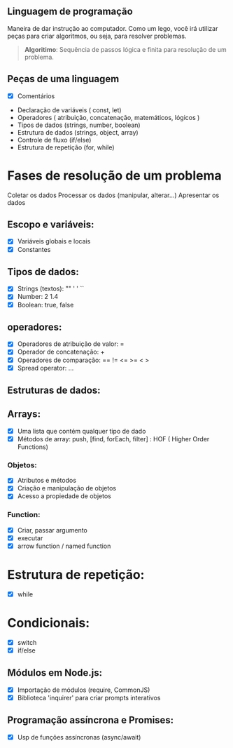   ## Linguagem de programação 

  Maneira de dar instrução ao computador.
  Como um lego, você irá utilizar peças para criar algoritmos, ou seja, para resolver problemas.

  >   **Algoritimo**: Sequência de passos lógica e finita para resolução de um problema.

  ## Peças de uma linguagem 

  - [x] Comentários
  - Declaração de variáveis ( const, let)
  - Operadores ( atribuição, concatenação, matemáticos, lógicos )
  - Tipos de dados (strings, number, boolean)
  - Estrutura de dados (strings, object, array)
  - Controle de fluxo (if/else)
  - Estrutura de repetição (for, while)

  # Fases de resolução de um problema 

  Coletar os dados
  Processar os dados (manipular, alterar...)
  Apresentar os dados

  ## Escopo e variáveis:

  - [x] Variáveis globais e locais 
  - [x] Constantes

  ## Tipos de dados:

  - [x] Strings (textos): "" ' ' ``
  - [x] Number: 2 1.4
  - [x] Boolean: true, false
 
  ## operadores:

  - [x] Operadores de atribuição de valor: =
  - [x] Operador de concatenação: +
  - [x] Operadores de comparação: == != <= >= < >
  - [x] Spread operator: ...

  ## Estruturas de dados:

  ## Arrays:

  - [x] Uma lista que contém qualquer tipo de dado
  - [x] Métodos de array: push, [find, forEach, filter] : HOF ( Higher Order Functions)

  ### Objetos:

  - [x] Atributos e métodos
  - [x] Criação e manipulação de objetos 
  - [x] Acesso a propiedade de objetos

 ### Function:

 - [x] Criar, passar argumento
 - [x] executar
 - [x] arrow function / named function

 # Estrutura de repetição:

 - [x] while 
 
 # Condicionais:

 - [x] switch
 - [x] if/else

 ## Módulos em Node.js:

 - [x] Importação de módulos (require, CommonJS)
 - [x] Biblioteca 'inquirer' para criar prompts interativos

 ## Programação assíncrona e Promises:

 - [x] Usp de funções assíncronas (async/await)